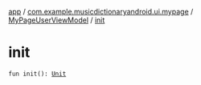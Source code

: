 [app](../../index.md) / [com.example.musicdictionaryandroid.ui.mypage](../index.md) / [MyPageUserViewModel](index.md) / [init](./init.md)

# init

`fun init(): `[`Unit`](https://kotlinlang.org/api/latest/jvm/stdlib/kotlin/-unit/index.html)